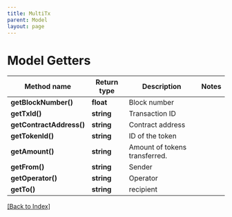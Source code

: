 ```yaml
---
title: MultiTx
parent: Model
layout: page
---
```


# Model Getters

Method name | Return type | Description | Notes
------------ | ------------- | ------------- | -------------
**getBlockNumber()** | **float** | Block number |
**getTxId()** | **string** | Transaction ID |
**getContractAddress()** | **string** | Contract address |
**getTokenId()** | **string** | ID of the token |
**getAmount()** | **string** | Amount of tokens transferred. |
**getFrom()** | **string** | Sender |
**getOperator()** | **string** | Operator |
**getTo()** | **string** | recipient |

[[Back to Index]](../index.md)
